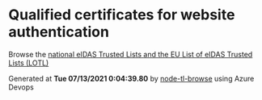 # Qualified certificates for website authentication 
 Browse the [national eIDAS Trusted Lists and the EU List of eIDAS Trusted Lists (LOTL)](https://webgate.ec.europa.eu/tl-browser/#/) 
 
 
Generated at **Tue 07/13/2021  0:04:39.80** by [node-tl-browse](https://github.com/ymedlop/node-tl-browser) using Azure Devops 
